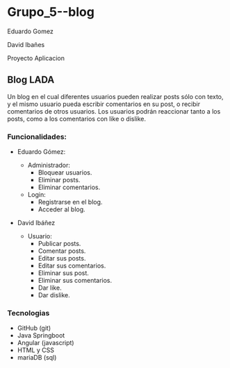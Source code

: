 # Grupo_5--blog
Eduardo Gomez

David Ibañes

Proyecto Aplicacion

## Blog LADA

Un blog en el cual diferentes usuarios pueden realizar posts sólo con texto, y el mismo usuario pueda escribir comentarios en su post, o recibir comentarios de otros usuarios. Los usuarios podrán reaccionar tanto a los posts, como a los comentarios con like o dislike.

### Funcionalidades:

+ Eduardo Gómez:

    *  Administrador:
        - Bloquear usuarios.
        - Eliminar posts.
        - Eliminar comentarios.
    * Login:
        - Registrarse en el blog.
        - Acceder al blog.

+ David Ibáñez

    * Usuario:
        - Publicar posts.
        - Comentar posts.
        - Editar sus posts.
        - Editar sus comentarios.
        - Eliminar sus post.
        - Eliminar sus comentarios.
        - Dar like.
        - Dar dislike.

### Tecnologias

+ GitHub (git)
+ Java Springboot
+ Angular (javascript)
+ HTML y CSS
+ mariaDB (sql)